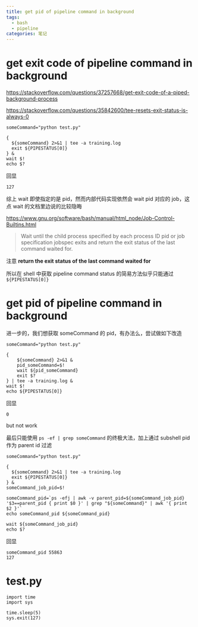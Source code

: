 ```yaml
---
title: get pid of pipeline command in background
tags:
  - bash
  - pipeline
categories: 笔记
---
```


# get exit code of pipeline command in background

https://stackoverflow.com/questions/37257668/get-exit-code-of-a-piped-background-process

https://stackoverflow.com/questions/35842600/tee-resets-exit-status-is-always-0

```
someCommand="python test.py"

{
  ${someCommand} 2>&1 | tee -a training.log
  exit ${PIPESTATUS[0]}
} &
wait $!
echo $?
```

回显

```
127
```

综上 wait 即使指定的是 pid，然而内部代码实现依然会 wait pid 对应的 job，这点 wait 的文档里边说的比较隐晦

https://www.gnu.org/software/bash/manual/html_node/Job-Control-Builtins.html

> Wait until the child process specified by each process ID pid or job specification jobspec exits and return the exit status of the last command waited for.

注意 **return the exit status of the last command waited for**

所以在 shell 中获取 pipeline command status 的简易方法似乎只能通过 `${PIPESTATUS[0]}`

# get pid of pipeline command in background

进一步的，我们想获取 someCommand 的 pid，有办法么，尝试做如下改造

```
someCommand="python test.py"

{
    ${someCommand} 2>&1 &
    pid_someCommand=$!
    wait ${pid_someCommand}
    exit $?
} | tee -a training.log &
wait $!
echo ${PIPESTATUS[0]}
```

回显

```
0
```

but not work

最后只能使用 `ps -ef | grep someCommand` 的终极大法，加上通过 subshell pid 作为 parent id 过滤

```
someCommand="python test.py"

{
  ${someCommand} 2>&1 | tee -a training.log
  exit ${PIPESTATUS[0]}
} &
someCommand_job_pid=$!

someCommand_pid=`ps -efj | awk -v parent_pid=${someCommand_job_pid} '$3==parent_pid { print $0 }' | grep "${someCommand}" | awk '{ print $2 }'`
echo someCommand_pid ${someCommand_pid}

wait ${someCommand_job_pid}
echo $?
```

回显

```
someCommand_pid 55863
127
```

# test.py

```
import time
import sys

time.sleep(5)
sys.exit(127)
```